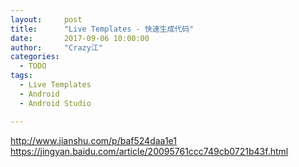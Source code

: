 ```yaml
---
layout:     post
title:      "Live Templates - 快速生成代码"
date:       2017-09-06 10:00:00
author:     "Crazy江"
categories:
  - TODO
tags:
  - Live Templates
  - Android
  - Android Studio

---
```


http://www.jianshu.com/p/baf524daa1e1
https://jingyan.baidu.com/article/20095761ccc749cb0721b43f.html